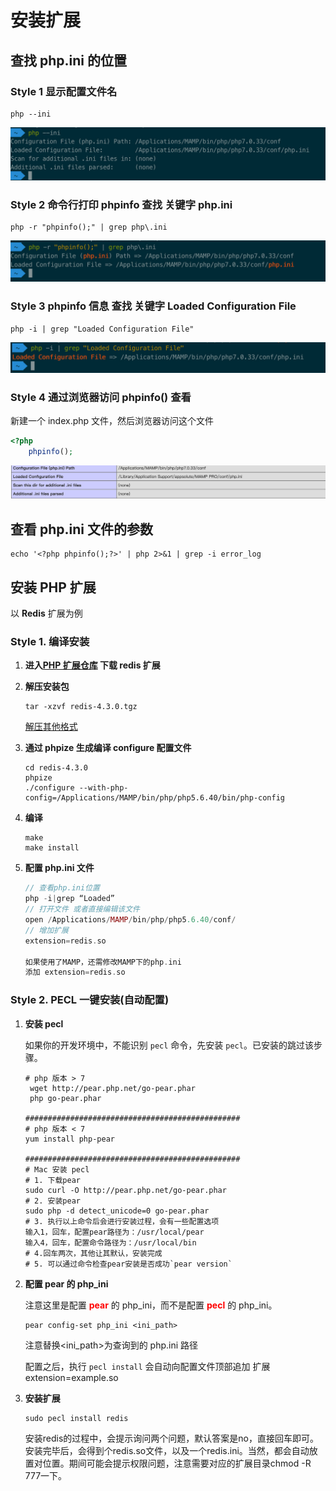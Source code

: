 # 安装扩展

## 查找 php.ini 的位置

### Style 1 显示配置文件名

```shell
php --ini
```

![](pic_store/006y8mN6ly1g6dzljq5q7j30yg05ugmf-6884896.jpg)

### Style 2 命令行打印 phpinfo 查找 关键字 php.ini

```shell
php -r "phpinfo();" | grep php\.ini
```

![](pic_store/006y8mN6ly1g6dzmnpszdj30xq04gdgi.jpg)

### Style 3 phpinfo 信息 查找 关键字 Loaded Configuration File

```shell
php -i | grep "Loaded Configuration File"
```

![](pic_store/006y8mN6ly1g6dzpexx9pj30ws038q3b-6885022.jpg)

### Style 4 通过浏览器访问 phpinfo() 查看

新建一个 index.php 文件，然后浏览器访问这个文件

```php
<?php
    phpinfo();
```

![006y8mN6ly1g6dzvtu3wmj31fq05kq47](pic_store/006y8mN6ly1g6dzvtu3wmj31fq05kq47.jpg)



## 查看 php.ini 文件的参数

```shell
echo '<?php phpinfo();?>' | php 2>&1 | grep -i error_log
```

## 安装 PHP 扩展

以 **Redis** 扩展为例

### Style 1. 编译安装

1. **进入[PHP 扩展仓库](http://pecl.php.net/package/redis) 下载 redis 扩展**

2. **解压安装包**

    ```shell
    tar -xzvf redis-4.3.0.tgz
    ```

    [解压其他格式](compress.md)

3. **通过 phpize 生成编译 configure 配置文件**

    ```shell
    cd redis-4.3.0
    phpize
    ./configure --with-php-config=/Applications/MAMP/bin/php/php5.6.40/bin/php-config
    ```

4. **编译**

    ```shell
    make
    make install
    ```

5. **配置 php.ini 文件**

    ```php
    // 查看php.ini位置
    php -i|grep “Loaded”
    // 打开文件 或者直接编辑该文件
    open /Applications/MAMP/bin/php/php5.6.40/conf/ 
    // 增加扩展
    extension=redis.so
    
    如果使用了MAMP，还需修改MAMP下的php.ini
    添加 extension=redis.so
    ```

### Style 2. PECL 一键安装(自动配置)

1. **安装 pecl**

    如果你的开发环境中，不能识别 `pecl` 命令，先安装 `pecl`。已安装的跳过该步骤。

    ```shell
    # php 版本 > 7
     wget http://pear.php.net/go-pear.phar
     php go-pear.phar
    
    ################################################
    # php 版本 < 7
    yum install php-pear
    
    ################################################
    # Mac 安装 pecl
    # 1. 下载pear
    sudo curl -O http://pear.php.net/go-pear.phar
    # 2. 安装pear
    sudo php -d detect_unicode=0 go-pear.phar
    # 3. 执行以上命令后会进行安装过程，会有一些配置选项
    输入1，回车，配置pear路径为：/usr/local/pear
    输入4，回车，配置命令路径为：/usr/local/bin
    # 4.回车两次，其他让其默认，安装完成
    # 5. 可以通过命令检查pear安装是否成功`pear version`
    ```

2. **配置 pear 的 php_ini**

    注意这里是配置  **<font color="red">pear</font>** 的 php_ini，而不是配置 **<font color="red">pecl</font>** 的 php_ini。

    ```shell
    pear config-set php_ini <ini_path>
    ```

    注意替换<ini_path>为查询到的 php.ini 路径

    配置之后，执行 `pecl install` 会自动向配置文件顶部追加 扩展 extension=example.so

3. **安装扩展**

    ```shell
    sudo pecl install redis
    ```

    安装redis的过程中，会提示询问两个问题，默认答案是no，直接回车即可。安装完毕后，会得到个redis.so文件，以及一个redis.ini。当然，都会自动放置对位置。期间可能会提示权限问题，注意需要对应的扩展目录chmod -R 777一下。

    ​    

​    

​    

